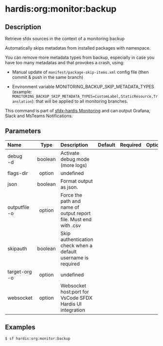 <!-- This file has been generated with command 'sf hardis:doc:plugin:generate'. Please do not update it manually or it may be overwritten -->
# hardis:org:monitor:backup

## Description

Retrieve sfdx sources in the context of a monitoring backup

Automatically skips metadatas from installed packages with namespace.  

You can remove more metadata types from backup, especially in case you have too many metadatas and that provokes a crash, using:

- Manual update of `manifest/package-skip-items.xml` config file (then commit & push in the same branch)

- Environment variable MONITORING_BACKUP_SKIP_METADATA_TYPES (example: `MONITORING_BACKUP_SKIP_METADATA_TYPES=CustomLabel,StaticResource,Translation`): that will be applied to all monitoring branches.

This command is part of [sfdx-hardis Monitoring](https://sfdx-hardis.cloudity.com/salesforce-monitoring-metadata-backup/) and can output Grafana, Slack and MsTeams Notifications.


## Parameters

|Name|Type|Description|Default|Required|Options|
|:---|:--:|:----------|:-----:|:------:|:-----:|
|debug<br/>-d|boolean|Activate debug mode (more logs)||||
|flags-dir|option|undefined||||
|json|boolean|Format output as json.||||
|outputfile<br/>-o|option|Force the path and name of output report file. Must end with .csv||||
|skipauth|boolean|Skip authentication check when a default username is required||||
|target-org<br/>-o|option|undefined||||
|websocket|option|Websocket host:port for VsCode SFDX Hardis UI integration||||

## Examples

```shell
$ sf hardis:org:monitor:backup
```


